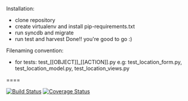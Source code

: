 Installation:

* clone repository
* create virtualenv and install pip-requirements.txt
* run syncdb and migrate
* run test and harvest
Done!! you're good to go :)

Filenaming convention:
* for tests: test_[[OBJECT]]_[[ACTION]].py
e.g: test_location_form.py, test_location_model.py, test_location_views.py

====

[![Build Status](https://travis-ci.org/eJRF/ejrf.png?branch=master)](https://travis-ci.org/eJRF/ejrf)
[![Coverage Status](https://coveralls.io/repos/eJRF/ejrf/badge.png)](https://coveralls.io/r/eJRF/ejrf)